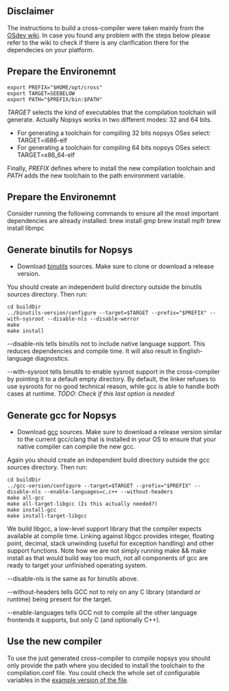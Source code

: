 ## Disclaimer
The instructions to build a cross-compiler were taken mainly from the [OSdev wiki](https://wiki.osdev.org/GCC_Cross-Compiler). In case you found any problem with the steps below please refer to the wiki to check if there is any clarification there for the dependecies on your platform.

## Prepare the Environemnt

    export PREFIX="$HOME/opt/cross"
    export TARGET=SEEBELOW
    export PATH="$PREFIX/bin:$PATH"

*TARGET* selects the kind of executables that the compilation toolchain will generate. Actually Nopsys works in two different modes: 32 and 64 bits.
* For generating a toolchain for compiling 32 bits nopsys OSes select: TARGET=i686-elf
* For generating a toolchain for compiling 64 bits nopsys OSes select: TARGET=x86_64-elf

Finally, *PREFIX* defines where to install the new compilation toolchain and *PATH* adds the new toolchain to the path environment variable.

## Prepare the Environemnt
Consider running the following commands to ensure all the most important dependencies are already installed:
    brew install gmp
    brew install mpfr
    brew install libmpc

## Generate binutils for Nopsys
 * Download [binutils](https://www.gnu.org/software/binutils/) sources. Make sure to clone or download a release version.

You should create an independent build directory outside the binutils sources directory. Then run: 

    cd buildDir
    ../binutils-version/configure --target=$TARGET --prefix="$PREFIX" --with-sysroot --disable-nls --disable-werror
    make
    make install

--disable-nls tells binutils not to include native language support. This reduces dependencies and compile time. It will also result in English-language diagnostics.

--with-sysroot tells binutils to enable sysroot support in the cross-compiler by pointing it to a default empty directory. By default, the linker refuses to use sysroots for no good technical reason, while gcc is able to handle both cases at runtime. 
*TODO: Check if this last option is needed*

## Generate gcc for Nopsys

 * Download [gcc](https://www.gnu.org/software/gcc/mirrors.html) sources. Make sure to download a release version similar to the current gcc/clang that is installed in your OS to ensure that your native compiler can compile the new gcc.
 
Again you should create an independent build directory outside the gcc sources directory. Then run: 
 
    cd buildDir
    ../gcc-version/configure --target=$TARGET --prefix="$PREFIX" --disable-nls --enable-languages=c,c++ --without-headers
    make all-gcc
    make all-target-libgcc (Is this actually needed?)
    make install-gcc
    make install-target-libgcc
    
We build libgcc, a low-level support library that the compiler expects available at compile time. Linking against libgcc provides integer, floating point, decimal, stack unwinding (useful for exception handling) and other support functions. Note how we are not simply running make && make install as that would build way too much, not all components of gcc are ready to target your unfinished operating system.

--disable-nls is the same as for binutils above.

--without-headers tells GCC not to rely on any C library (standard or runtime) being present for the target.

--enable-languages tells GCC not to compile all the other language frontends it supports, but only C (and optionally C++).   

## Use the new compiler
To use the just generated cross-compiler to compile nopsys you should only provide the path where you decided to install the toolchain to the compilation.conf file. You could check the whole set of configurable variables in the [example version of the file]().  
     
